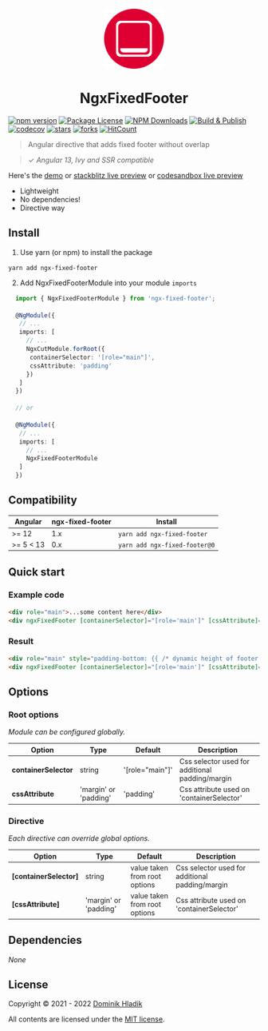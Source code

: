 <p align="center">
  <a href="https://github.com/Celtian/ngx-fixed-footer" target="blank"><img src="assets/logo.svg?sanitize=true" alt="" width="120"></a>
  <h1 align="center">NgxFixedFooter</h1>
</p>

[![npm version](https://badge.fury.io/js/ngx-fixed-footer.svg)](https://badge.fury.io/js/ngx-fixed-footer)
[![Package License](https://img.shields.io/npm/l/ngx-fixed-footer.svg)](https://www.npmjs.com/ngx-fixed-footer)
[![NPM Downloads](https://img.shields.io/npm/dm/ngx-fixed-footer.svg)](https://www.npmjs.com/ngx-fixed-footer)
[![Build & Publish](https://github.com/celtian/ngx-fixed-footer/workflows/Build%20&%20Publish/badge.svg)](https://github.com/celtian/ngx-fixed-footer/actions)
[![codecov](https://codecov.io/gh/Celtian/ngx-fixed-footer/branch/master/graph/badge.svg?token=1IRUKIKM0D)](https://codecov.io/gh/celtian/ngx-fixed-footer/)
[![stars](https://badgen.net/github/stars/celtian/ngx-fixed-footer)](https://github.com/celtian/ngx-fixed-footer/)
[![forks](https://badgen.net/github/forks/celtian/ngx-fixed-footer)](https://github.com/celtian/ngx-fixed-footer/)
[![HitCount](http://hits.dwyl.com/celtian/ngx-fixed-footer.svg)](http://hits.dwyl.com/celtian/ngx-fixed-footer)

> Angular directive that adds fixed footer without overlap

> ✓ _Angular 13, Ivy and SSR compatible_

Here's the [demo](http://celtian.github.io/ngx-fixed-footer/) or [stackblitz live preview](https://stackblitz.com/edit/ngx-fixed-footer) or [codesandbox live preview](https://codesandbox.io/s/ngx-fixed-footer-m4f21)

- Lightweight
- No dependencies!
- Directive way

## Install

1. Use yarn (or npm) to install the package

```terminal
yarn add ngx-fixed-footer
```

2. Add NgxFixedFooterModule into your module `imports`

```typescript
  import { NgxFixedFooterModule } from 'ngx-fixed-footer';

  @NgModule({
   // ...
   imports: [
     // ...
     NgxCutModule.forRoot({
      containerSelector: '[role="main"]',
      cssAttribute: 'padding'
     })
   ]
  })

  // or

  @NgModule({
   // ...
   imports: [
     // ...
     NgxFixedFooterModule
   ]
  })


```

## Compatibility

| Angular   | ngx-fixed-footer | Install                       |
| --------- | ---------------- | ----------------------------- |
| >= 12     | 1.x              | `yarn add ngx-fixed-footer`   |
| >= 5 < 13 | 0.x              | `yarn add ngx-fixed-footer@0` |

## Quick start

### Example code

```html
<div role="main">...some content here</div>
<div ngxFixedFooter [containerSelector]="[role='main']" [cssAttribute]="'padding'">... some content here</div>
```

### Result

```html
<div role="main" style="padding-bottom: {{ /* dynamic height of footer */ }}">...some content here</div>
<div ngxFixedFooter [containerSelector]="[role='main']" [cssAttribute]="'padding'">... some content here</div>
```

## Options

### Root options

_Module can be configured globally._

| Option                | Type                  | Default         | Description                                     |
| --------------------- | --------------------- | --------------- | ----------------------------------------------- |
| **containerSelector** | string                | '[role="main"]' | Css selector used for additional padding/margin |
| **cssAttribute**      | 'margin' or 'padding' | 'padding'       | Css attribute used on 'containerSelector'       |

### Directive

_Each directive can override global options._

| Option                  | Type                  | Default                       | Description                                     |
| ----------------------- | --------------------- | ----------------------------- | ----------------------------------------------- |
| **[containerSelector]** | string                | value taken from root options | Css selector used for additional padding/margin |
| **[cssAttribute]**      | 'margin' or 'padding' | value taken from root options | Css attribute used on 'containerSelector'       |

## Dependencies

_None_

## License

Copyright &copy; 2021 - 2022 [Dominik Hladik](https://github.com/Celtian)

All contents are licensed under the [MIT license].

[mit license]: LICENSE
